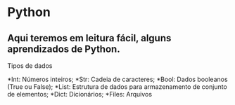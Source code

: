 # Python

## Aqui teremos em leitura fácil, alguns aprendizados de Python.


Tipos de dados

*Int: Números inteiros;
*Str: Cadeia de caracteres;
*Bool: Dados booleanos (True ou False);
*List: Estrutura de dados para armazenamento de conjunto de elementos;
*Dict: Dicionários;
*Files: Arquivos

